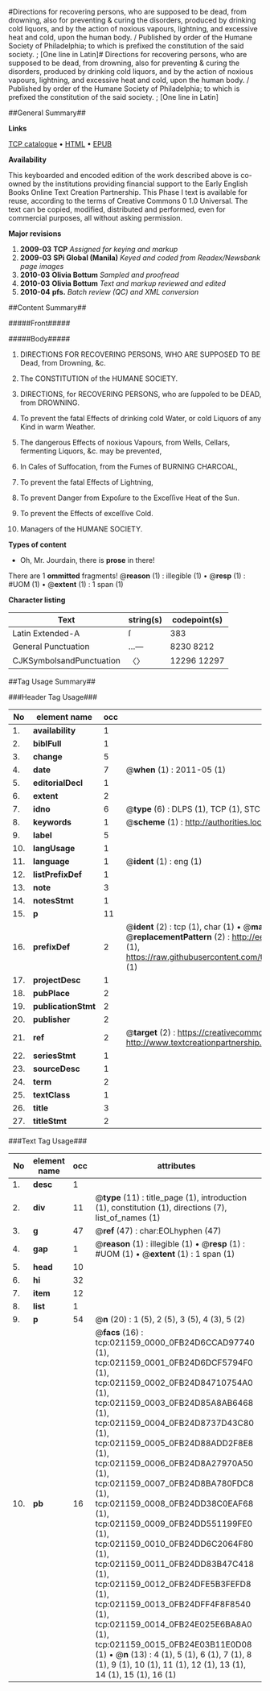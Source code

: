 #Directions for recovering persons, who are supposed to be dead, from drowning, also for preventing & curing the disorders, produced by drinking cold liquors, and by the action of noxious vapours, lightning, and excessive heat and cold, upon the human body. / Published by order of the Humane Society of Philadelphia; to which is prefixed the constitution of the said society. ; [One line in Latin]#
Directions for recovering persons, who are supposed to be dead, from drowning, also for preventing & curing the disorders, produced by drinking cold liquors, and by the action of noxious vapours, lightning, and excessive heat and cold, upon the human body. / Published by order of the Humane Society of Philadelphia; to which is prefixed the constitution of the said society. ; [One line in Latin]

##General Summary##

**Links**

[TCP catalogue](http://www.ota.ox.ac.uk/tcp/)  • 
[HTML](http://tei.it.ox.ac.uk/tcp/Texts-HTML/free/N16/N16470.html)  • 
[EPUB](http://tei.it.ox.ac.uk/tcp/Texts-EPUB/free/N16/N16470.epub)

**Availability**

This keyboarded and encoded edition of the
	       work described above is co-owned by the institutions
	       providing financial support to the Early English Books
	       Online Text Creation Partnership. This Phase I text is
	       available for reuse, according to the terms of Creative
	       Commons 0 1.0 Universal. The text can be copied,
	       modified, distributed and performed, even for
	       commercial purposes, all without asking permission.

**Major revisions**

1. __2009-03__ __TCP__ *Assigned for keying and markup*
1. __2009-03__ __SPi Global (Manila)__ *Keyed and coded from Readex/Newsbank page images*
1. __2010-03__ __Olivia Bottum__ *Sampled and proofread*
1. __2010-03__ __Olivia Bottum__ *Text and markup reviewed and edited*
1. __2010-04__ __pfs.__ *Batch review (QC) and XML conversion*

##Content Summary##

#####Front#####

#####Body#####

1. DIRECTIONS FOR RECOVERING PERSONS, WHO ARE SUPPOSED TO BE Dead, from Drowning, &c.

1. The CONSTITUTION of the HUMANE SOCIETY.

1. DIRECTIONS, for RECOVERING PERSONS, who are ſuppoſed to be DEAD, from DROWNING.

1. To prevent the fatal Effects of drinking cold Water, or cold Liquors of any Kind in warm Weather.

1. The dangerous Effects of noxious Vapours, from Wells, Cellars, fermenting Liquors, &c. may be prevented,

1. In Caſes of Suffocation, from the Fumes of BURNING CHARCOAL,

1. To prevent the fatal Effects of Lightning,

1. To prevent Danger from Expoſure to the Exceſſive Heat of the Sun.

1. To prevent the Effects of exceſſive Cold.

1. Managers of the HUMANE SOCIETY.

**Types of content**

  * Oh, Mr. Jourdain, there is **prose** in there!

There are 1 **ommitted** fragments! 
 @__reason__ (1) : illegible (1)  •  @__resp__ (1) : #UOM (1)  •  @__extent__ (1) : 1 span (1)

**Character listing**


|Text|string(s)|codepoint(s)|
|---|---|---|
|Latin Extended-A|ſ|383|
|General Punctuation|…—|8230 8212|
|CJKSymbolsandPunctuation|〈〉|12296 12297|

##Tag Usage Summary##

###Header Tag Usage###

|No|element name|occ|attributes|
|---|---|---|---|
|1.|__availability__|1||
|2.|__biblFull__|1||
|3.|__change__|5||
|4.|__date__|7| @__when__ (1) : 2011-05 (1)|
|5.|__editorialDecl__|1||
|6.|__extent__|2||
|7.|__idno__|6| @__type__ (6) : DLPS (1), TCP (1), STC (1), NOTIS (1), IMAGE-SET (1), EVANS-CITATION (1)|
|8.|__keywords__|1| @__scheme__ (1) : http://authorities.loc.gov/ (1)|
|9.|__label__|5||
|10.|__langUsage__|1||
|11.|__language__|1| @__ident__ (1) : eng (1)|
|12.|__listPrefixDef__|1||
|13.|__note__|3||
|14.|__notesStmt__|1||
|15.|__p__|11||
|16.|__prefixDef__|2| @__ident__ (2) : tcp (1), char (1)  •  @__matchPattern__ (2) : ([0-9\-]+):([0-9IVX]+) (1), (.+) (1)  •  @__replacementPattern__ (2) : http://eebo.chadwyck.com/downloadtiff?vid=$1&page=$2 (1), https://raw.githubusercontent.com/textcreationpartnership/Texts/master/tcpchars.xml#$1 (1)|
|17.|__projectDesc__|1||
|18.|__pubPlace__|2||
|19.|__publicationStmt__|2||
|20.|__publisher__|2||
|21.|__ref__|2| @__target__ (2) : https://creativecommons.org/publicdomain/zero/1.0/ (1), http://www.textcreationpartnership.org/docs/. (1)|
|22.|__seriesStmt__|1||
|23.|__sourceDesc__|1||
|24.|__term__|2||
|25.|__textClass__|1||
|26.|__title__|3||
|27.|__titleStmt__|2||


###Text Tag Usage###

|No|element name|occ|attributes|
|---|---|---|---|
|1.|__desc__|1||
|2.|__div__|11| @__type__ (11) : title_page (1), introduction (1), constitution (1), directions (7), list_of_names (1)|
|3.|__g__|47| @__ref__ (47) : char:EOLhyphen (47)|
|4.|__gap__|1| @__reason__ (1) : illegible (1)  •  @__resp__ (1) : #UOM (1)  •  @__extent__ (1) : 1 span (1)|
|5.|__head__|10||
|6.|__hi__|32||
|7.|__item__|12||
|8.|__list__|1||
|9.|__p__|54| @__n__ (20) : 1 (5), 2 (5), 3 (5), 4 (3), 5 (2)|
|10.|__pb__|16| @__facs__ (16) : tcp:021159_0000_0FB24D6CCAD97740 (1), tcp:021159_0001_0FB24D6DCF5794F0 (1), tcp:021159_0002_0FB24D84710754A0 (1), tcp:021159_0003_0FB24D85A8AB6468 (1), tcp:021159_0004_0FB24D8737D43C80 (1), tcp:021159_0005_0FB24D88ADD2F8E8 (1), tcp:021159_0006_0FB24D8A27970A50 (1), tcp:021159_0007_0FB24D8BA780FDC8 (1), tcp:021159_0008_0FB24DD38C0EAF68 (1), tcp:021159_0009_0FB24DD551199FE0 (1), tcp:021159_0010_0FB24DD6C2064F80 (1), tcp:021159_0011_0FB24DD83B47C418 (1), tcp:021159_0012_0FB24DFE5B3FEFD8 (1), tcp:021159_0013_0FB24DFF4F8F8540 (1), tcp:021159_0014_0FB24E025E6BA8A0 (1), tcp:021159_0015_0FB24E03B11E0D08 (1)  •  @__n__ (13) : 4 (1), 5 (1), 6 (1), 7 (1), 8 (1), 9 (1), 10 (1), 11 (1), 12 (1), 13 (1), 14 (1), 15 (1), 16 (1)|
